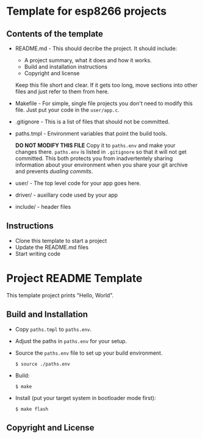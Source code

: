 Template for esp8266 projects
=============================

Contents of the template
------------------------
  * README.md  - This should decribe the project. It should include:
    * A project summary, what it does and how it works.
    * Build and installation instructions
    * Copyright and license

    Keep this file short and clear. If it gets too long, move
    sections into other files and just refer to them from here.

  * Makefile - For simple, single file projects you don't need to
      modify this file. Just put your code in the `user/app.c`.

  * .gitignore - This is a list of files that should not be committed.

  * paths.tmpl - Environment variables that point the build tools.

      __DO NOT MODIFY THIS FILE__ Copy it to `paths.env` and make your
      changes there. `paths.env` is listed in `.gitignore` so that it
      will not get committed. This both protects you from
      inadvertentely sharing information about your environment when
      you share your git archive and prevents _dualing commits_.

  * user/ - The top level code for your app goes here.

  * driver/ - auxillary code used by your app

  * include/ - header files

Instructions
------------
  * Clone this template to start a project
  * Update the README.md files
  * Start writing code


Project README Template
=======================
This template project prints "Hello, World".


Build and Installation
----------------------
  * Copy `paths.tmpl` to `paths.env`.
  * Adjust the paths in `paths.env` for your setup.
  * Source the `paths.env` file to set up your build environment.

        $ source ./paths.env

  * Build:

        $ make

  * Install (put your target system in bootloader mode first):

        $ make flash


Copyright and License
---------------------
